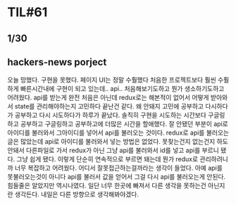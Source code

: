 # TIL#61

## 1/30

## hackers-news porject

오늘 망했다. 구현을 못했다. 페이지 UI는 정말 수훨했다 처음한 프로젝트보다 훨씬 수훨하게 빠른시간내에 구현이 되고 있는데.. api.. 처음해보기도하고 뭔가 생소하기도하고 어려웠다. api를 받는게 완전 처음은 아닌데 redux로는 해본적이 없어서 어떻게 받아와서 state를 관리해야하는지 고민하다 끝난건 같다. 왜 안돼지 고민에 공부하고 다시하다가 공부하고 다시 시도하다가 하루가 끝났다. 솔직히 구현을 시도하는 시간보다 구글링하고 공부하고 구글링하고 공부하고에 더많은 시간을 할애했다. 잘 안됐던 부분이 api로 아이디를 불러와서 그아이디를 넣어서 api를 불러오는 것이다. redux로 api를 불러오는 글은 많았는데 api로 아이디를 불러와서 넣는 방법은 없었다. 못찾는건지 없는건지 하도 안돼서 다른파일로 가서 redux가 아닌 그냥 api를 불러와서 id를 넣고 api를 부르니 됐다. 그냥 쉽게 됐다. 이렇게 단순히 연속적으로 부르면 돼는데 뭔가 redux로 관리하려니까 너무 복잡하고 어려웠다. 어디서 잘못접근하는걸까라는 생각이 들었다. 아예 api를 못불러오는것이 아니다 api를 불러서 값을 얻어서 그걸 다시 api를 불러오는게 안된다. 힘들줄은 알았지만 역시나였다. 일단 너무 한곳에 빠져서 다른 생각을 못하는건 아닌지란 생각든다. 내일은 다른 방향으로 생각해봐야겠다.
